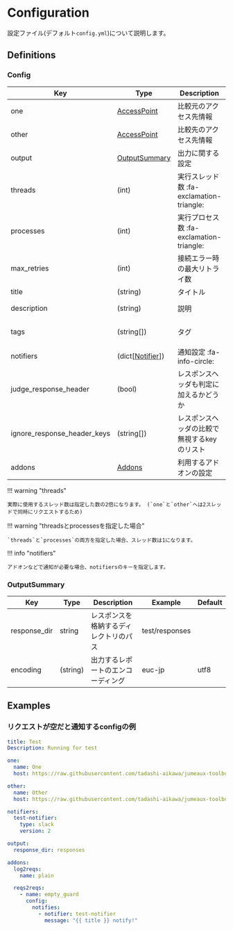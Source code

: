 Configuration
=============

設定ファイル(デフォルト`config.yml`)について説明します。

## Definitions

### Config

| Key                         | Type                            | Description                                 | Example                        | Default                      |
| --------------------------- | ------------------------------- | ------------------------------------------- | ------------------------------ | ---------------------------- |
| one                         | [AccessPoint][access-point]     | 比較元のアクセス先情報                      |                                |                              |
| other                       | [AccessPoint][access-point]     | 比較先のアクセス先情報                      |                                |                              |
| output                      | [OutputSummary](#outputsummary) | 出力に関する設定                            |                                |                              |
| threads                     | (int)                           | 実行スレッド数  :fa-exclamation-triangle:   | 2                              | 1                            |
| processes                   | (int)                           | 実行プロセス数  :fa-exclamation-triangle:   | 2                              | 1                            |
| max_retries                 | (int)                           | 接続エラー時の最大リトライ数                | 0                              | 3                            |
| title                       | (string)                        | タイトル                                    | Test                           | No title                     |
| description                 | (string)                        | 説明                                        | Running for test               |                              |
| tags                        | (string[])                      | タグ                                        | <pre>- test<br>- jumeaux</pre> |                              |
| notifiers                   | (dict[[Notifier][notifier]])    | 通知設定  :fa-info-circle:                  |                                |                              |
| judge_response_header       | (bool)                          | レスポンスヘッダも判定に加えるかどうか      | `true`                         | `false`                      |
| ignore_response_header_keys | (string[])                      | レスポンスヘッダの比較で無視するkeyのリスト | `["Date", "Server"]`           | `["Content-Length", "Date"]` |
| addons                      | [Addons][addons]                | 利用するアドオンの設定                      |                                |                              |

!!! warning "threads"

    実際に使用するスレッド数は指定した数の2倍になります。 (`one`と`other`へは2スレッドで同時にリクエストするため)

!!! warning "threadsとprocessesを指定した場合"

    `threads`と`processes`の両方を指定した場合、スレッド数は1になります。

!!! info "notifiers"

    アドオンなどで通知が必要な場合、notifiersのキーを指定します。

### OutputSummary


|     Key      |       Type       |              Description               |    Example     | Default |
| ------------ | ---------------- | -------------------------------------- | -------------- | ------- |
| response_dir | string           | レスポンスを格納するディレクトリのパス | test/responses |         |
| encoding     | (string)         | 出力するレポートのエンコーディング     | euc-jp         | utf8    |


## Examples

### リクエストが空だと通知するconfigの例

```yaml
title: Test
Description: Running for test

one:
  name: One
  host: https://raw.githubusercontent.com/tadashi-aikawa/jumeaux-toolbox/master/vagrant/ignore/one

other:
  name: Other
  host: https://raw.githubusercontent.com/tadashi-aikawa/jumeaux-toolbox/master/vagrant/ignore/other

notifiers:
  test-notifier:
    type: slack
    version: 2

output:
  response_dir: responses

addons:
  log2reqs:
    name: plain

  reqs2reqs:
    - name: empty_guard
      config:
        notifies:
          - notifier: test-notifier
            message: "{{ title }} notify!"
```

[addons]: ../../addons#configration-definitions
[notifier]: ../../models/notifier
[access-point]: ../../models/access-point
